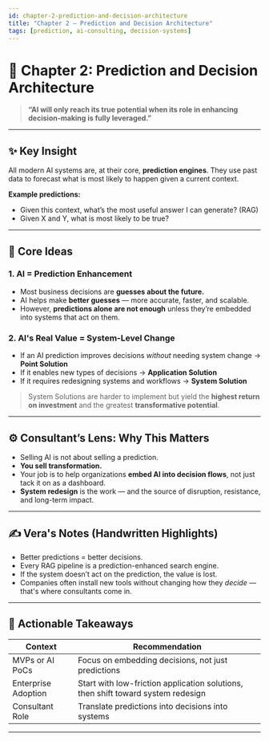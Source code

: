 ```yaml
---
id: chapter-2-prediction-and-decision-architecture
title: "Chapter 2 — Prediction and Decision Architecture"
tags: [prediction, ai-consulting, decision-systems]
---
```


# 🔮 Chapter 2: Prediction and Decision Architecture

> **“AI will only reach its true potential when its role in enhancing decision-making is fully leveraged.”**

---

## ✨ Key Insight

All modern AI systems are, at their core, **prediction engines**. They use past data to forecast what is most likely to happen given a current context.

**Example predictions:**
- Given this context, what’s the most useful answer I can generate? (RAG)
- Given X and Y, what is most likely to be true?

---

## 🧠 Core Ideas

### 1. AI = Prediction Enhancement

- Most business decisions are **guesses about the future.**
- AI helps make **better guesses** — more accurate, faster, and scalable.
- However, **predictions alone are not enough** unless they’re embedded into systems that act on them.

### 2. AI's Real Value = System-Level Change

- If an AI prediction improves decisions *without* needing system change → **Point Solution**
- If it enables new types of decisions → **Application Solution**
- If it requires redesigning systems and workflows → **System Solution**

> System Solutions are harder to implement but yield the **highest return on investment** and the greatest **transformative potential**.

---

## ⚙️ Consultant’s Lens: Why This Matters

- Selling AI is not about selling a prediction.
- **You sell transformation.**
- Your job is to help organizations **embed AI into decision flows**, not just tack it on as a dashboard.
- **System redesign** is the work — and the source of disruption, resistance, and long-term impact.

---

## ✍️ Vera's Notes (Handwritten Highlights)

- Better predictions = better decisions.
- Every RAG pipeline is a prediction-enhanced search engine.
- If the system doesn’t act on the prediction, the value is lost.
- Companies often install new tools without changing how they *decide* — that's where consultants come in.

---

## 🔁 Actionable Takeaways

| Context | Recommendation |
|--------|----------------|
| MVPs or AI PoCs | Focus on embedding decisions, not just predictions |
| Enterprise Adoption | Start with low-friction application solutions, then shift toward system redesign |
| Consultant Role | Translate predictions into decisions into systems |

---
